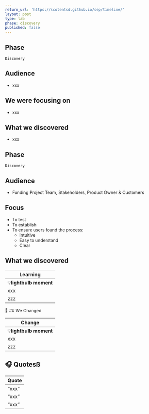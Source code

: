 ```yaml
---
return_url: 'https://scotentsd.github.io/sep/timeline/'
layout: post
type: lab
phase: discovery
published: false
---
```

## Phase
    Discovery

## Audience
- xxx

## We were focusing on 
- xxx

## What we discovered
- xxx

<!--more-->

## Phase 
    Discovery

## Audience
- Funding Project Team, Stakeholders, Product Owner & Customers

## Focus
- To test 
- To establish 
- To ensure users found the process:
   - Intuitive
   - Easy to understand
   - Clear

## What we discovered 

| Learning
| ---
| 💡**lightbulb moment**
| xxx
| zzz

🧰 ## We Changed  

| Change
| ---
| 💡**lightbulb moment**
| xxx
| zzz


## 🎧 Quotesß

| Quote
| ---
| “xxx”
| “xxx”
| “xxx”



<!--more-->

